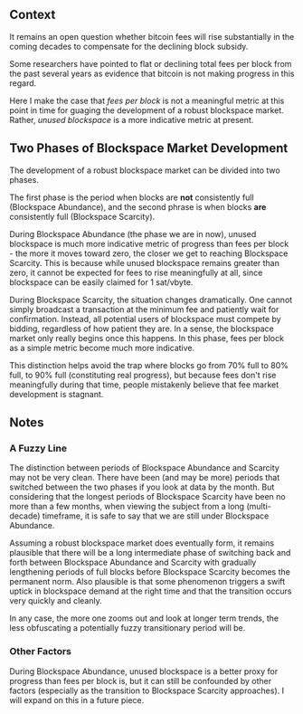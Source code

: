 ## Context

It remains an open question whether bitcoin fees will rise substantially in the coming decades to compensate for the declining block subsidy.

Some researchers have pointed to flat or declining total fees per block from the past several years as evidence that bitcoin is not making progress in this regard.

Here I make the case that _fees per block_ is not a meaningful metric at this point in time for guaging the development of a robust blockspace market. Rather, _unused blockspace_ is a more indicative metric at present.


## Two Phases of Blockspace Market Development

The development of a robust blockspace market can be divided into two phases.

The first phase is the period when blocks are **not** consistently full (Blockspace Abundance), and the second phrase is when blocks **are** consistently full (Blockspace Scarcity).

During Blockspace Abundance (the phase we are in now), unused blockspace is much more indicative metric of progress than fees per block - the more it moves toward zero, the closer we get to reaching Blockspace Scarcity. This is because while unused blockspace remains greater than zero, it cannot be expected for fees to rise meaningfully at all, since blockspace can be easily claimed for 1 sat/vbyte.

During Blockspace Scarcity, the situation changes dramatically. One cannot simply broadcast a transaction at the minimum fee and patiently wait for confirmation. Instead, all potential users of blockspace must compete by bidding, regardless of how patient they are. In a sense, the blockspace market only really begins once this happens. In this phase, fees per block as a simple metric become much more indicative.

This distinction helps avoid the trap where blocks go from 70% full to 80% full, to 90% full (constituting real progress), but because fees don't rise meaningfully during that time, people mistakenly believe that fee market development is stagnant.

## Notes
### A Fuzzy Line

The distinction between periods of Blockspace Abundance and Scarcity may not be very clean. There have been (and may be more) periods that switched between the two phases if you look at data by the month. But considering that the longest periods of Blockspace Scarcity have been no more than a few months, when viewing the subject from a long (multi-decade) timeframe, it is safe to say that we are still under Blockspace Abundance.

Assuming a robust blockspace market does eventually form, it remains plausible that there will be a long intermediate phase of switching back and forth between Blockspace Abundance and Scarcity with gradually lengthening periods of full blocks before Blockspace Scarcity becomes the permanent norm. Also plausible is that some phenomenon triggers a swift uptick in blockspace demand at the right time and that the transition occurs very quickly and cleanly.

In any case, the more one zooms out and look at longer term trends, the less obfuscating a potentially fuzzy transitionary period will be.


### Other Factors

During Blockspace Abundance, unused blockspace is a better proxy for progress than fees per block is, but it can still be confounded by other factors (especially as the transition to Blockspace Scarcity approaches). I will expand on this in a future piece.
